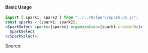 #### Basic Usage

```jsx
import { spark1, spark2 } from "../../helpers/spark.db.js";
const sparks = [spark1, spark2];
<SparkSelect sparks={sparks} organization={spark1.createdBy}>
  SparkSelect
</SparkSelect>;
```

Source:

```js { "file": "./SparkSelect.js" }
```
